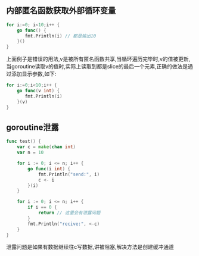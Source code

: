 ## 内部匿名函数获取外部循环变量
```go
for i:=0; i<10;i++ {
    go func() {
       fmt.Println(i) // 都是输出10 
    }()
}
```
上面例子是错误的用法,v是被所有匿名函数共享,当循环遍历完毕时,v的值被更新,当goroutine读取v的值时,实际上读取到都是slice的最后一个元素,正确的做法是通过添加显示参数,如下:
```go
for i:=0;i<10;i++ {
    go func(v int) {
       fmt.Println(i)  
    }(v)
}
```

## goroutine泄露
```go
func test() {
	var c = make(chan int)
	var n = 10

	for i := 0; i <= n; i++ {
		go func(i int) {
			fmt.Println("send:", i)
			c <- i
		}(i)
	}

	for i := 0; i <= n; i++ {
		if i == 0 {
			return // 这里会有泄露问题
		}
		fmt.Println("recive:", <-c)
	}
}
```
泄露问题是如果有数据继续往c写数据,讲被阻塞,解决方法是创建缓冲通道
